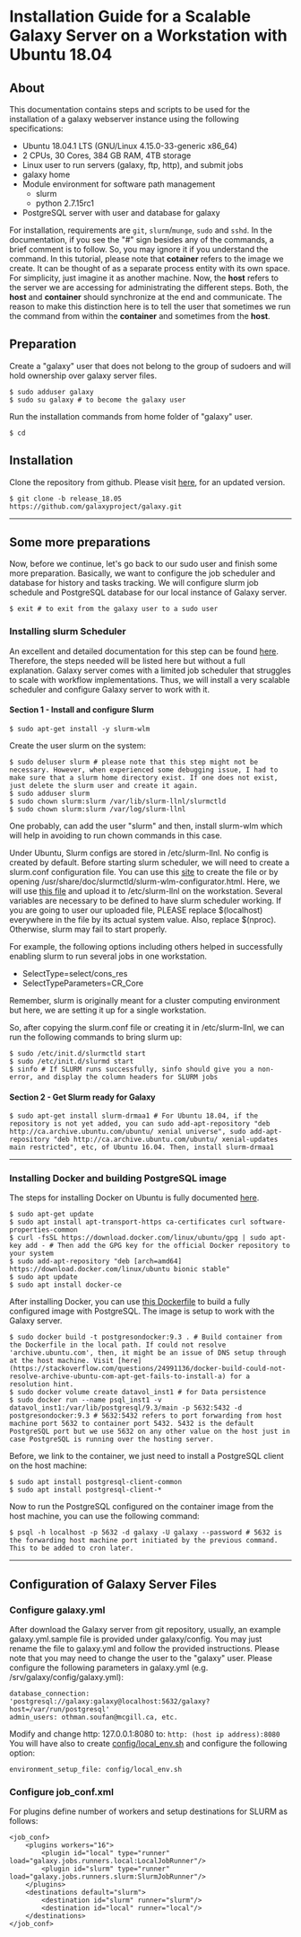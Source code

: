 # Installation Guide for a Scalable Galaxy Server on a Workstation with Ubuntu 18.04
## About
This documentation contains steps and scripts to be used for the installation of a galaxy webserver instance using the following specifications:

- Ubuntu 18.04.1 LTS (GNU/Linux 4.15.0-33-generic x86_64)
- 2 CPUs, 30 Cores, 384 GB RAM, 4TB storage
- Linux user to run servers (galaxy, ftp, http), and submit jobs
- galaxy home
- Module environment for software path management
  - slurm
  - python 2.7.15rc1
- PostgreSQL server with user and database for galaxy

For installation, requirements are `git`, `slurm`/`munge`, `sudo` and `sshd`. In the documentation, if you see the "#" sign besides any of the commands, a brief comment is to follow. So, you may ignore it if you understand the command. In this tutorial, please note that **cotainer** refers to the image we create. It can be thought of as a separate process entity with its own space. For simplicity, just imagine it as another machine. Now, the **host** refers to the server we are accessing for administrating the different steps. Both, the **host** and **container** should synchronize at the end and communicate. The reason to make this distinction here is to tell the user that sometimes we run the command from within the **container** and sometimes from the **host**.

## Preparation
Create a "galaxy" user that does not belong to the group of sudoers and will hold ownership
over galaxy server files.

```
$ sudo adduser galaxy
$ sudo su galaxy # to become the galaxy user
```

Run the installation commands from home folder of "galaxy" user.

```
$ cd
```

## Installation

Clone the repository from github. Please visit [here](https://galaxyproject.org/admin/get-galaxy/), for an updated version.

```
$ git clone -b release_18.05 https://github.com/galaxyproject/galaxy.git
```

--------------------------------------------------------------
## Some more preparations

Now, before we continue, let's go back to our sudo user and finish some more preparation. Basically, we want to configure the job scheduler and database for history and tasks tracking. We will configure slurm job schedule and PostgreSQL database for our local instance of Galaxy server.

```
$ exit # to exit from the galaxy user to a sudo user
```

### Installing slurm Scheduler
An excellent and detailed documentation for this step can be found [here](http://galaxyproject.github.io/training-material/topics/admin/tutorials/connect-to-compute-cluster/tutorial.html). Therefore, the steps needed will be listed here but without a full explanation. Galaxy server comes with a limited job scheduler that struggles to scale with workflow implementations. Thus, we will install a very scalable scheduler and configure Galaxy server to work with it.

#### Section 1 - Install and configure Slurm
```
$ sudo apt-get install -y slurm-wlm
```

Create the user slurm on the system:
```
$ sudo deluser slurm # please note that this step might not be necessary. However, when experienced some debugging issue, I had to make sure that a slurm home directory exist. If one does not exist, just delete the slurm user and create it again.
$ sudo adduser slurm
$ sudo chown slurm:slurm /var/lib/slurm-llnl/slurmctld
$ sudo chown slurm:slurm /var/log/slurm-llnl
```
One probably, can add the user "slurm" and then, install slurm-wlm which will help in avoiding to run chown commands in this case.

Under Ubuntu, Slurm configs are stored in /etc/slurm-llnl. No config is created by default.
Before starting slurm scheduler, we will need to create a slurm.conf configuration file. You can use this [site](https://slurm.schedmd.com/configurator.easy.html) to create the file or by opening /usr/share/doc/slurmctld/slurm-wlm-configurator.html. Here, we will use [this file](slurm.conf) and upload it to /etc/slurm-llnl on the workstation. Several variables are necessary to be defined to have slurm scheduler working. If you are going to user our uploaded file, PLEASE replace $(localhost) everywhere in the file by its actual system value. Also, replace $(nproc). Otherwise, slurm may fail to start properly.

For example, the following options including others helped in successfully enabling slurm to run several jobs in one workstation.

- SelectType=select/cons_res
- SelectTypeParameters=CR_Core

Remember, slurm is originally meant for a cluster computing environment but here, we are setting it up for a single workstation.

So, after copying the slurm.conf file or creating it in /etc/slurm-llnl, we can run the following commands to bring slurm up:
```
$ sudo /etc/init.d/slurmctld start
$ sudo /etc/init.d/slurmd start
$ sinfo # If SLURM runs successfully, sinfo should give you a non-error, and display the column headers for SLURM jobs
```

#### Section 2 - Get Slurm ready for Galaxy
```
$ sudo apt-get install slurm-drmaa1 # For Ubuntu 18.04, if the repository is not yet added, you can sudo add-apt-repository "deb http://ca.archive.ubuntu.com/ubuntu/ xenial universe", sudo add-apt-repository "deb http://ca.archive.ubuntu.com/ubuntu/ xenial-updates main restricted", etc, of Ubuntu 16.04. Then, install slurm-drmaa1
```
--------------------------------------------------------------

### Installing Docker and building PostgreSQL image
The steps for installing Docker on Ubuntu is fully documented [here](https://www.digitalocean.com/community/tutorials/how-to-install-and-use-docker-on-ubuntu-18-04).
```
$ sudo apt-get update
$ sudo apt install apt-transport-https ca-certificates curl software-properties-common
$ curl -fsSL https://download.docker.com/linux/ubuntu/gpg | sudo apt-key add - # Then add the GPG key for the official Docker repository to your system
$ sudo add-apt-repository "deb [arch=amd64] https://download.docker.com/linux/ubuntu bionic stable"
$ sudo apt update
$ sudo apt install docker-ce
```
After installing Docker, you can use [this Dockerfile](Dockerfile) to build a fully configured image with PostgreSQL. The image is setup to work with the Galaxy server.
```
$ sudo docker build -t postgresondocker:9.3 . # Build container from the Dockerfile in the local path. If could not resolve 'archive.ubuntu.com', then, it might be an issue of DNS setup through at the host machine. Visit [here](https://stackoverflow.com/questions/24991136/docker-build-could-not-resolve-archive-ubuntu-com-apt-get-fails-to-install-a) for a resolution hint.
$ sudo docker volume create datavol_inst1 # for Data persistence
$ sudo docker run --name psql_inst1 -v datavol_inst1:/var/lib/postgresql/9.3/main -p 5632:5432 -d postgresondocker:9.3 # 5632:5432 refers to port forwarding from host machine port 5632 to container port 5432. 5432 is the default PostgreSQL port but we use 5632 on any other value on the host just in case PostgreSQL is running over the hosting server.
```
Before, we link to the container, we just need to install a PostgreSQL client on the host machine:
```
$ sudo apt install postgresql-client-common
$ sudo apt install postgresql-client-*
```
Now to run the PostgreSQL configured on the container image from the host machine, you can use the following command:
```
$ psql -h localhost -p 5632 -d galaxy -U galaxy --password # 5632 is the forwarding host machine port initiated by the previous command. This to be added to cron later.
```
--------------------------------------------------------------
## Configuration of Galaxy Server Files
### Configure galaxy.yml
After download the Galaxy server from git repository, usually, an example galaxy.yml.sample file is provided under galaxy/config. You may just rename the file to galaxy.yml and follow the provided instructions. Please note that you may need to change the user to the "galaxy" user.
Please configure the following parameters in galaxy.yml (e.g. /srv/galaxy/config/galaxy.yml):
```
database_connection: 'postgresql://galaxy:galaxy@localhost:5632/galaxy?host=/var/run/postgresql'
admin_users: othman.soufan@mcgill.ca, etc.
```
Modify and change http: 127.0.0.1:8080 to:
```http: (host ip address):8080```
You will have also to create [config/local_env.sh](local_env.sh) and configure the following option:
```
environment_setup_file: config/local_env.sh
```
### Configure job_conf.xml
For plugins define number of workers and setup destinations for SLURM as follows:
```
<job_conf>
    <plugins workers="16">
        <plugin id="local" type="runner" load="galaxy.jobs.runners.local:LocalJobRunner"/>
        <plugin id="slurm" type="runner" load="galaxy.jobs.runners.slurm:SlurmJobRunner"/>
    </plugins>
    <destinations default="slurm">
        <destination id="slurm" runner="slurm"/>
        <destination id="local" runner="local"/>
    </destinations>
</job_conf>
```
